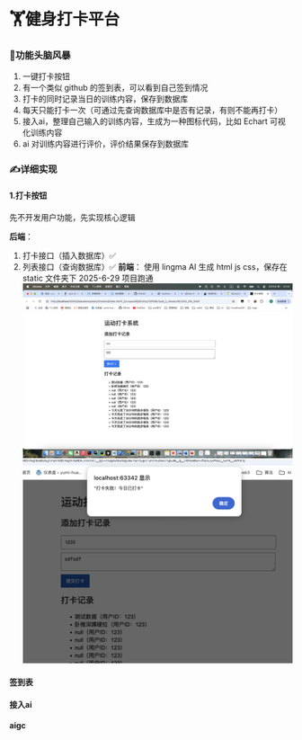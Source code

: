 # 🏋️健身打卡平台

### 🧠功能头脑风暴
1. 一键打卡按钮
2. 有一个类似 github 的签到表，可以看到自己签到情况
3. 打卡的同时记录当日的训练内容，保存到数据库
4. 每天只能打卡一次（可通过先查询数据库中是否有记录，有则不能再打卡）
5. 接入ai，整理自己输入的训练内容，生成为一种图标代码，比如 Echart 可视化训练内容
6. ai 对训练内容进行评价，评价结果保存到数据库

### ✍️详细实现
#### 1.打卡按钮
先不开发用户功能，先实现核心逻辑

**后端**：
1. 打卡接口（插入数据库）✅
2. 列表接口（查询数据库）✅
**前端**：
使用 lingma AI 生成 html js css，保存在 static 文件夹下
2025-6-29 项目跑通
![截屏2025-06-09 02.54.28.png](public/%E6%88%AA%E5%B1%8F2025-06-09%2002.54.28.png)
![截屏2025-06-09 03.05.25.png](public/%E6%88%AA%E5%B1%8F2025-06-09%2003.05.25.png)
#### 签到表
#### 接入ai
#### aigc

